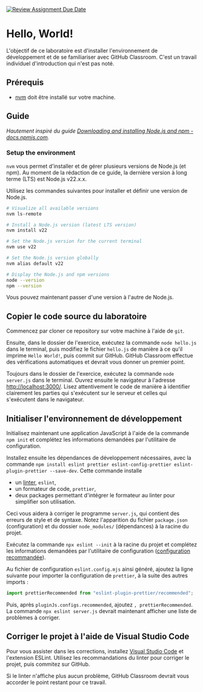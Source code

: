 [![Review Assignment Due Date](https://classroom.github.com/assets/deadline-readme-button-22041afd0340ce965d47ae6ef1cefeee28c7c493a6346c4f15d667ab976d596c.svg)](https://classroom.github.com/a/982vjI1M)
# Hello, World!

L'objectif de ce laboratoire est d'installer l'environnement de développement et de se familiariser avec GitHub Classroom.
C'est un travail individuel d'introduction qui n'est pas noté.

## Prérequis

- [nvm](https://github.com/nvm-sh/nvm#installing-and-updating) doit être installé sur votre machine.

## Guide

_Hautement inspiré du guide [Downloading and installing Node.js and npm - docs.npmjs.com](https://docs.npmjs.com/downloading-and-installing-node-js-and-npm)._

### Setup the environment

`nvm` vous permet d'installer et de gérer plusieurs versions de Node.js (et npm). Au moment de la rédaction de ce guide, la dernière version à long terme (LTS) est Node.js v22.x.x.

Utilisez les commandes suivantes pour installer et définir une version de Node.js.

```sh
# Visualize all available versions
nvm ls-remote

# Install a Node.js version (latest LTS version)
nvm install v22

# Set the Node.js version for the current terminal
nvm use v22

# Set the Node.js version globally
nvm alias default v22

# Display the Node.js and npm versions
node --version
npm --version
```

Vous pouvez maintenant passer d'une version à l'autre de Node.js.

## Copier le code source du laboratoire

Commencez par cloner ce repository sur votre machine à l'aide de `git`.

Ensuite, dans le dossier de l'exercice, exécutez la commande `node hello.js` dans le terminal, puis modifiez le fichier `hello.js` de manière à ce qu'il imprime `Hello World!`, puis commit sur GitHub.
GitHub Classroom effectue des vérifications automatiques et devrait vous donner un premier point.

Toujours dans le dossier de l'exercice, exécutez la commande `node server.js` dans le terminal.
Ouvrez ensuite le navigateur à l'adresse [http://localhost:3000/](http://localhost:3000).
Lisez attentivement le code de manière à identifier clairement les parties qui s'exécutent sur le serveur et celles qui s'exécutent dans le navigateur.

## Initialiser l'environnement de développement

Initialisez maintenant une application JavaScript à l'aide de la commande `npm init` et complétez les informations demandées par l'utilitaire de configuration.

Installez ensuite les dépendances de développement nécessaires, avec la commande `npm install eslint prettier eslint-config-prettier eslint-plugin-prettier --save-dev`. 
Cette commande installe 

- un [linter](https://en.wikipedia.org/wiki/Lint_(software)), `eslint`,
- un formateur de code, `prettier`,
- deux packages permettant d'intégrer le formateur au linter pour simplifier son utilisation.

Ceci vous aidera à corriger le programme `server.js`, qui contient des erreurs de style et de syntaxe.
Notez l'apparition du fichier `package.json` (configuration) et du dossier `node_modules/` (dépendances) à la racine du projet.

Exécutez la commande `npx eslint --init` à la racine du projet et complétez les informations demandées par l'utilitaire de configuration ([configuration recommandée](./configuration-eslint.md)).

Au fichier de configuration `eslint.config.mjs` ainsi généré, ajoutez la ligne suivante pour importer la configuration de `prettier`, à la suite des autres imports :

```javascript
import prettierRecommended from "eslint-plugin-prettier/recommended";
```

Puis, après `pluginJs.configs.recommended`, ajoutez `, prettierRecommended`. La commande `npx eslint server.js` devrait maintenant afficher une liste de problèmes à corriger.

## Corriger le projet à l'aide de Visual Studio Code

Pour vous assister dans les corrections, installez [Visual Studio Code](https://code.visualstudio.com/) et l'extension ESLint.
Utilisez les recommandations du linter pour corriger le projet, puis commitez sur GitHub. 

Si le linter n'affiche plus aucun problème, GitHub Classroom devrait vous accorder le point restant pour ce travail.
